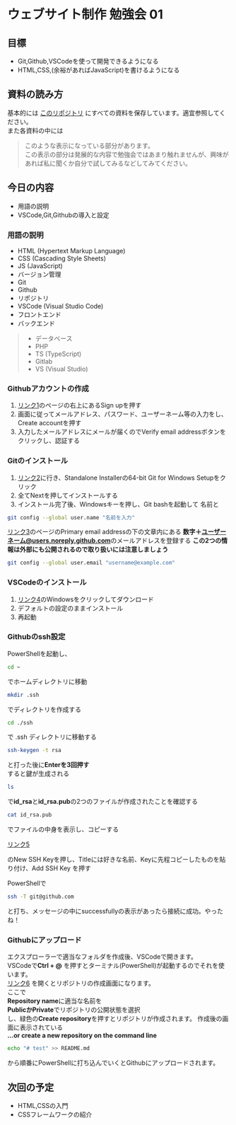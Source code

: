 # ウェブサイト制作 勉強会 01

## 目標

- Git,Github,VSCodeを使って開発できるようになる
- HTML,CSS,(余裕があればJavaScript)を書けるようになる

## 資料の読み方

基本的には
[このリポジトリ](https://github.com/yashikota/meetup/tree/master/mini)
にすべての資料を保存しています。適宜参照してください。  
また各資料の中には
>このような表示になっている部分があります。  
>この表示の部分は発展的な内容で勉強会ではあまり触れませんが、興味があれば私に聞くか自分で試してみるなどしてみてください。

## 今日の内容

- 用語の説明
- VSCode,Git,Githubの導入と設定

### 用語の説明

- HTML (Hypertext Markup Language)
- CSS (Cascading Style Sheets)
- JS (JavaScript)
- バージョン管理
- Git
- Github
- リポジトリ
- VSCode (Visual Studio Code)
- フロントエンド
- バックエンド

> - データベース
> - PHP
> - TS (TypeScript)
> - Gitlab
> - VS (Visual Studio)

### Githubアカウントの作成

1. [リンク1](https://github.com/)のページの右上にあるSign upを押す
2. 画面に従ってメールアドレス、パスワード、ユーザーネーム等の入力をし、Create accountを押す
3. 入力したメールアドレスにメールが届くのでVerify email addressボタンをクリックし、認証する

### Gitのインストール

1. [リンク2](https://git-scm.com/download/win)に行き、Standalone Installerの64-bit Git for Windows Setupをクリック
2. 全てNextを押してインストールする
3. インストール完了後、Windowsキーを押し、Git bashを起動して
名前と

```bash
git config --global user.name "名前を入力"
```

[リンク3](https://github.com/settings/emails)のページのPrimary email addressの下の文章内にある
**数字＋ユーザーネーム@users.noreply.github.com**のメールアドレスを登録する
**この2つの情報は外部にも公開されるので取り扱いには注意しましょう**

```bash
git config --global user.email "username@example.com"
```

### VSCodeのインストール

1. [リンク4](https://code.visualstudio.com/download)のWindowsをクリックしてダウンロード
2. デフォルトの設定のままインストール
3. 再起動

### Githubのssh設定

PowerShellを起動し、

```bash
cd ~
```

でホームディレクトリに移動  

```bash
mkdir .ssh
```

でディレクトリを作成する  

```bash
cd ./ssh
```

で .ssh ディレクトリに移動する  

```bash
ssh-keygen -t rsa
```

と打った後に**Enterを3回押す**  
すると鍵が生成される  

```bash
ls
```

で**id_rsa**と**id_rsa.pub**の2つのファイルが作成されたことを確認する  

```bash
cat id_rsa.pub
```

でファイルの中身を表示し、コピーする

[リンク5](https://github.com/settings/ssh)

のNew SSH Keyを押し、Titleには好きな名前、Keyに先程コピーしたものを貼り付け、Add SSH Key を押す  

PowerShellで

```bash
ssh -T git@github.com
```

と打ち、メッセージの中にsuccessfullyの表示があったら接続に成功。やったね！

### Githubにアップロード

エクスプローラーで適当なフォルダを作成後、VSCodeで開きます。  
VSCodeで**Ctrl + @** を押すとターミナル(PowerShell)が起動するのでそれを使います。  
[リンク6](https://github.new)
を開くとリポジトリの作成画面になります。  
ここで  
**Repository name**に適当な名前を  
**PublicかPrivate**でリポジトリの公開状態を選択  
し、緑色の**Create repository**を押すとリポジトリが作成されます。
作成後の画面に表示されている  
**…or create a new repository on the command line**  

```bash
echo "# test" >> README.md
```

から順番にPowerShellに打ち込んでいくとGithubにアップロードされます。

## 次回の予定

- HTML,CSSの入門
- CSSフレームワークの紹介
